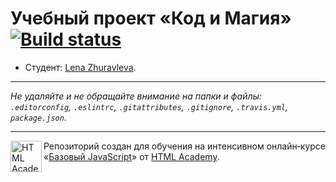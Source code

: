 # Учебный проект «Код и Магия» [![Build status][travis-image]][travis-url]

* Студент: [Lena Zhuravleva](https://up.htmlacademy.ru/javascript/9/user/337259).

---

_Не удаляйте и не обращайте внимание на папки и файлы:_<br>
_`.editorconfig`, `.eslintrc`, `.gitattributes`, `.gitignore`, `.travis.yml`, `package.json`._

---

<a href="https://htmlacademy.ru/intensive/javascript"><img align="left" width="50" height="50" title="HTML Academy" src="https://up.htmlacademy.ru/static/img/intensive/javascript/logo-for-github.svg"></a>

Репозиторий создан для обучения на интенсивном онлайн‑курсе «[Базовый JavaScript](https://htmlacademy.ru/intensive/javascript)» от [HTML Academy](https://htmlacademy.ru).

[travis-image]: https://travis-ci.org/htmlacademy-javascript/337259-code-and-magick.svg?branch=master
[travis-url]: https://travis-ci.org/htmlacademy-javascript/337259-code-and-magick
